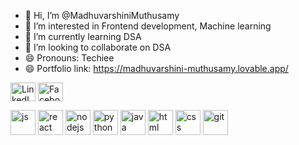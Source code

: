 - 👋 Hi, I’m @MadhuvarshiniMuthusamy
- 👀 I’m interested in Frontend development, Machine learning
- 🌱 I’m currently learning DSA
- 💞️ I’m looking to collaborate on DSA
- 😄 Pronouns: Techiee
- 😄 Portfolio link: https://madhuvarshini-muthusamy.lovable.app/
  

<!---
MadhuvarshiniMuthusamy/MadhuvarshiniMuthusamy is a ✨ special ✨ repository because its `README.md` (this file) appears on your GitHub profile.
You can click the Preview link to take a look at your changes.
--->
<p align="left">
  <a href="https://linkedin.com/in/yourprofile" target="blank"><img align="center" src="https://cdn.jsdelivr.net/npm/simple-icons@v3/icons/linkedin.svg" alt="LinkedIn" height="30" width="40" /></a>
  <a href="https://facebook.com/yourprofile" target="blank"><img align="center" src="https://cdn.jsdelivr.net/npm/simple-icons@v3/icons/facebook.svg" alt="Facebook" height="30" width="40" /></a>
</p>

<p align="left">
  <img src="https://cdn.jsdelivr.net/gh/devicons/devicon/icons/javascript/javascript-original.svg" alt="js" width="40" height="40"/>
  <img src="https://cdn.jsdelivr.net/gh/devicons/devicon/icons/react/react-original.svg" alt="react" width="40" height="40"/>
  <img src="https://cdn.jsdelivr.net/gh/devicons/devicon/icons/nodejs/nodejs-original.svg" alt="nodejs" width="40" height="40"/>
  <img src="https://cdn.jsdelivr.net/gh/devicons/devicon/icons/python/python-original.svg" alt="python" width="40" height="40"/>
  <img src="https://cdn.jsdelivr.net/gh/devicons/devicon/icons/java/java-original.svg" alt="java" width="40" height="40"/>
  <img src="https://cdn.jsdelivr.net/gh/devicons/devicon/icons/html5/html5-original.svg" alt="html" width="40" height="40"/>
  <img src="https://cdn.jsdelivr.net/gh/devicons/devicon/icons/css3/css3-original.svg" alt="css" width="40" height="40"/>
  <img src="https://cdn.jsdelivr.net/gh/devicons/devicon/icons/git/git-original.svg" alt="git" width="40" height="40"/>
</p>
